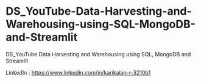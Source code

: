 # DS_YouTube-Data-Harvesting-and-Warehousing-using-SQL-MongoDB-and-Streamlit
DS_YouTube Data Harvesting and Warehousing using SQL, MongoDB and Streamlit

LinkedIn : https://www.linkedin.com/in/karikalan-r-3210b1
